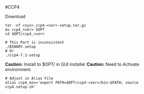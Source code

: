 #CCP4

Download

    tar -xf <sys>_ccp4-<ver>-setup.tar.gz
    mv ccp4_<ver> $OPT
    cd $OPT/ccp4_<ver>
    
    # This Part is inconsistent
    ./BINARY.setup
    # Or 
    ./ccp4-7.1-setup
    

**Caution:** Install to $OPT/ in GUI installer
**Caution:** Need to Activate environment.
    
    # Adjust in Alias File
    alias ccp4_env='export PATH=$OPT/ccp4-<ver>/bin:$PATH; source ccp4.setup-sh'

